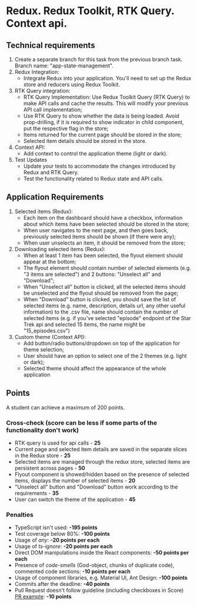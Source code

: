 # Redux. Redux Toolkit, RTK Query. Context api.

## Technical requirements

1. Create a separate branch for this task from the previous branch task. Branch name: "app-state-management".
2. Redux Integration:
   - Integrate Redux into your application. You'll need to set up the Redux store and reducers using Redux Toolkit.
3. RTK Query integration:
   - RTK Query Implementation: Use Redux Toolkit Query (RTK Query) to make API calls and cache the results. This will modify your previous API call implementation;
   - Use RTK Query to show whether the data is being loaded. Avoid prop-drilling, if it is required to show indicator in child component, put the respective flag in the store;
   - Items returned for the current page should be stored in the store;
   - Selected item details should be stored in the store.
4. Context API:
   - Add context to control the application theme (light or dark).
5. Test Updates
   - Update your tests to accommodate the changes introduced by Redux and RTK Query.
   - Test the functionality related to Redux state and API calls.

## Application Requirements

1. Selected items (Redux):
   - Each item on the dashboard should have a checkbox, information about which items have been selected should be stored in the store;
   - When user navigates to the next page, and then goes back, previously selected items should be shown (if there were any);
   - When user unselects an item, it should be removed from the store;
2. Downloading selected items (Redux):
   - When at least 1 item has been selected, the flyout element should appear at the bottom;
   - The flyout element should contain number of selected elements (e.g. "3 items are selected") and 2 buttons: "Unselect all" and "Download";
   - When "Unselect all" button is clicked, all the selected items should be unselected and the flyout should be removed from the page;
   - When "Download" button is clicked, you should save the list of selected items (e.g. name, description, details url, any other useful information) to the .csv file, name should contain the number of selected items (e.g. if you've selected "episode" endpoint of the Star Trek api and selected 15 items, the name might be "15_episodes.csv")
3. Custom theme (Context API):
   - Add button/radio buttons/dropdown on top of the application for theme selection;
   - User should have an option to select one of the 2 themes (e.g. light or dark);
   - Selected theme should affect the appearance of the whole application

## Points

A student can achieve a maximum of 200 points.

### Cross-check (score can be less if some parts of the functionality don't work)

- RTK query is used for api calls - **25**
- Current page and selected item details are saved in the separate slices in the Redux store - **25**
- Selected items are managed through the redux store, selected items are persistent across pages - **50**
- Flyout component is showed/hidden based on the presence of selected items, displays the number of selected items - **20**
- "Unselect all" button and "Download" button work according to the requirements - **35**
- User can switch the theme of the application - **45**

### Penalties

- TypeScript isn't used: **-195 points**
- Test coverage below 80%: **-100 points**
- Usage of _any_: **-20 points per each**
- Usage of _ts-ignore_: **-20 points per each**
- Direct DOM manipulations inside the React components: **-50 points per each**
- Presence of _code-smells_ (God-object, chunks of duplicate code), commented code sections: **-10 points per each**
- Usage of component libraries, e.g. Material UI, Ant Design: **-100 points**
- Commits after the deadline: **-40 points**
- Pull Request doesn't follow guideline (including checkboxes in Score) [PR example](https://docs.rs.school/#/en/pull-request-review-process?id=pull-request-description-must-contain-the-following): **-10 points**